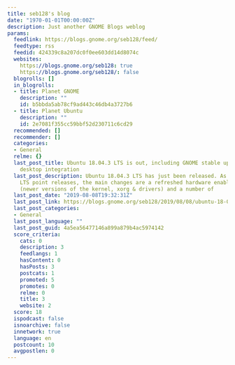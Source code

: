 ```yaml
---
title: seb128's blog
date: "1970-01-01T00:00:00Z"
description: Just another GNOME Blogs weblog
params:
  feedlink: https://blogs.gnome.org/seb128/feed/
  feedtype: rss
  feedid: 424339c8a207dc0f0ee603dd14d8074c
  websites:
    https://blogs.gnome.org/seb128: true
    https://blogs.gnome.org/seb128/: false
  blogrolls: []
  in_blogrolls:
  - title: Planet GNOME
    description: ""
    id: b5bbda5ab78cf9ad443c46db4a3727b6
  - title: Planet Ubuntu
    description: ""
    id: 2e7081f355cc59bbf52d230711c6cd29
  recommended: []
  recommender: []
  categories:
  - General
  relme: {}
  last_post_title: Ubuntu 18.04.3 LTS is out, including GNOME stable updates and Livepatch
    desktop integration
  last_post_description: Ubuntu 18.04.3 LTS has just been released. As usual with
    LTS point releases, the main changes are a refreshed hardware enablement stack
    (newer versions of the kernel, xorg & drivers) and a number of
  last_post_date: "2019-08-08T19:32:31Z"
  last_post_link: https://blogs.gnome.org/seb128/2019/08/08/ubuntu-18-04-3-lts-is-out-and-includes-gnome-bugfix-updates-and-livepatch-desktop-integration/
  last_post_categories:
  - General
  last_post_language: ""
  last_post_guid: 4a5ea56477146a899a879b4ac5974142
  score_criteria:
    cats: 0
    description: 3
    feedlangs: 1
    hasContent: 0
    hasPosts: 3
    postcats: 1
    promoted: 5
    promotes: 0
    relme: 0
    title: 3
    website: 2
  score: 18
  ispodcast: false
  isnoarchive: false
  innetwork: true
  language: en
  postcount: 10
  avgpostlen: 0
---
```


